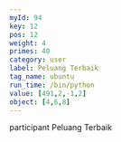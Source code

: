 ```yaml
---
myId: 94
key: 12
pos: 12
weight: 4
primes: 40
category: user
label: Peluang Terbaik
tag_name: ubuntu
run_time: /bin/python
value: [491,2,-1,2]
object: [4,6,8]
---
```

participant Peluang Terbaik
